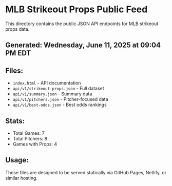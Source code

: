 # MLB Strikeout Props Public Feed

This directory contains the public JSON API endpoints for MLB strikeout props data.

## Generated: Wednesday, June 11, 2025 at 09:04 PM EDT

## Files:
- `index.html` - API documentation
- `api/v1/strikeout-props.json` - Full dataset
- `api/v1/summary.json` - Summary data
- `api/v1/pitchers.json` - Pitcher-focused data  
- `api/v1/best-odds.json` - Best odds rankings

## Stats:
- Total Games: 7
- Total Pitchers: 8
- Games with Props: 4

## Usage:
These files are designed to be served statically via GitHub Pages, Netlify, or similar hosting.
